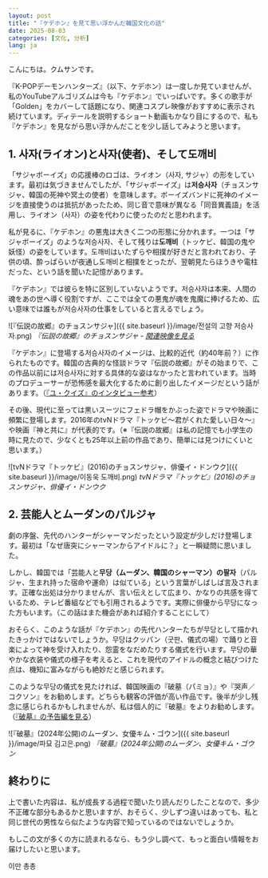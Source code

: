 ```yaml
---
layout: post
title: "『ケデホン』を見て思い浮かんだ韓国文化の話"
date: 2025-08-03
categories: [文化, 分析]
lang: ja
---
```


こんにちは。クムサンです。

『K-POPデーモンハンターズ』（以下、ケデホン）は一度しか見ていませんが、私のYouTubeアルゴリズムは今も『ケデホン』でいっぱいです。多くの歌手が「Golden」をカバーして話題になり、関連コスプレ映像がおすすめに表示され続けています。ディテールを説明するショート動画もかなり目にするので、私も『ケデホン』を見ながら思い浮かんだことを少し話してみようと思います。

## 1. 사자(ライオン)と사자(使者)、そして도깨비

「サジャボーイズ」の応援棒のロゴは、ライオン（사자, サジャ）の形をしています。最初は気づきませんでしたが、「サジャボーイズ」は**저승사자**（チョスンサジャ、韓国の死神や冥土の使者）を意味します。ボーイズバンドに死神のイメージを直接使うのは抵抗があったため、同じ音で意味が異なる「同音異義語」を活用し、ライオン（사자）の姿を代わりに使ったのだと思われます。

私が見るに、『ケデホン』の悪鬼は大きく二つの形態に分かれます。一つは「サジャボーイズ」のような저승사자、そして残りは**도깨비**（トッケビ、韓国の鬼や妖怪）の姿をしています。도깨비はいたずらや相撲が好きだと言われており、子供の頃、酔っぱらいが夜通し도깨비と相撲をとったが、翌朝見たらほうきや電柱だった、という話を聞いた記憶があります。

『ケデホン』では彼らを特に区別していないようです。저승사자は本来、人間の魂をあの世へ導く役割ですが、ここでは全ての悪鬼が魂を鬼魔に捧げるため、広い意味では誰もが저승사자の仕事をしていると言えるでしょう。

![『伝説の故郷』のチョスンサジャ]({{ site.baseurl }}/image/전설의 고향 저승사자.png)
*『伝説の故郷』のチョスンサジャ - <a href="https://youtu.be/m-D5_VZajqM?si=sJMKNCSmMPHIy5b2" target="_blank">関連映像を見る</a>*

『ケデホン』に登場する저승사자のイメージは、比較的近代（約40年前？）に作られたものです。韓国の古典的な怪談ドラマ『伝説の故郷』がその始まりで、この作品以前には저승사자に対する具体的な姿はなかったと言われています。当時のプロデューサーが恐怖感を最大化するために創り出したイメージだという話があります。（<a href="https://youtu.be/Gb5UMVNEXfs?si=FDxhn5RAmA36m1Bd" target="_blank">『ユ・クイズ』のインタビュー参考</a>）

その後、現代に至っては黒いスーツにフェドラ帽をかぶった姿でドラマや映画に頻繁に登場します。2016年のtvNドラマ『トッケビ〜君がくれた愛しい日々〜』や映画『神と共に』が代表的です。（※『伝説の故郷』は私の記憶でも小学生の時に見たので、少なくとも25年以上前の作品であり、簡単には見つけにくいと思います。）

![tvNドラマ『トッケビ』(2016)のチョスンサジャ、俳優イ・ドンウク]({{ site.baseurl }}/image/이동욱 도깨비.png)
*tvNドラマ『トッケビ』(2016)のチョスンサジャ、俳優イ・ドンウク*

## 2. 芸能人とムーダンのパルジャ

劇の序盤、先代のハンターがシャーマンだったという設定が少しだけ登場します。最初は「なぜ唐突にシャーマンからアイドルに？」と一瞬疑問に思いました。

しかし、韓国では「芸能人と**무당（ムーダン、韓国のシャーマン）の팔자**（パルジャ、生まれ持った宿命や運命）は似ている」という言葉がしばしば言及されます。正確な出処は分かりませんが、言い伝えとして広まり、かなりの共感を得ているため、テレビ番組などでも引用されるようです。実際に俳優から무당になった方もいます。（この話はまた機会があれば紹介することにして）

おそらく、このような話が『ケデホン』の先代ハンターたちが무당として描かれたきっかけではないでしょうか。무당はクッパン（굿판、儀式の場）で踊りと音楽によって神を受け入れたり、怨霊をなだめたりする儀式を行います。무당の華やかな衣装や儀式の様子を考えると、これを現代のアイドルの概念と結びつけた点は、機知に富みながらも絶妙だと感じられます。

このような무당の儀式を見たければ、韓国映画の『破墓（パミョ）』や『哭声／コクソン』をお勧めします。どちらも観客の評価が高い作品です。後半が少し残念に感じられるかもしれませんが、私は個人的に『破墓』をよりお勧めします。（<a href="https://youtu.be/7oE2DZsjATg?si=gzqnwL6OvkyyW_m9" target="_blank">『破墓』の予告編を見る</a>）

![『破墓』(2024年公開)のムーダン、女優キム・ゴウン]({{ site.baseurl }}/image/파묘 김고은.png)
*『破墓』(2024年公開)のムーダン、女優キム・ゴウン*

## 終わりに

上で書いた内容は、私が成長する過程で聞いたり読んだりしたことなので、多少不正確な部分もあるかと思いますが、おそらく、少しずつ違いはあっても、私と同じ世代の男性なら似たような内容で知っているのではないでしょうか。

もしこの文が多くの方に読まれるなら、もう少し調べて、もっと面白い情報をお届けしたいと思います。

이만 총총
